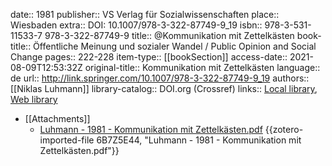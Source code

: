 date:: 1981
publisher:: VS Verlag für Sozialwissenschaften
place:: Wiesbaden
extra:: DOI: 10.1007/978-3-322-87749-9_19
isbn:: 978-3-531-11533-7 978-3-322-87749-9
title:: @Kommunikation mit Zettelkästen
book-title:: Öffentliche Meinung und sozialer Wandel / Public Opinion and Social Change
pages:: 222-228
item-type:: [[bookSection]]
access-date:: 2021-08-09T12:53:32Z
original-title:: Kommunikation mit Zettelkästen
language:: de
url:: http://link.springer.com/10.1007/978-3-322-87749-9_19
authors:: [[Niklas Luhmann]]
library-catalog:: DOI.org (Crossref)
links:: [Local library](zotero://select/library/items/59HXXPJL), [Web library](https://www.zotero.org/users/7413965/items/59HXXPJL)

- [[Attachments]]
	- [Luhmann - 1981 - Kommunikation mit Zettelkästen.pdf](https://ckrybus.com/static/papers/luhmann1981.pdf) {{zotero-imported-file 6B7Z5E44, "Luhmann - 1981 - Kommunikation mit Zettelkästen.pdf"}}